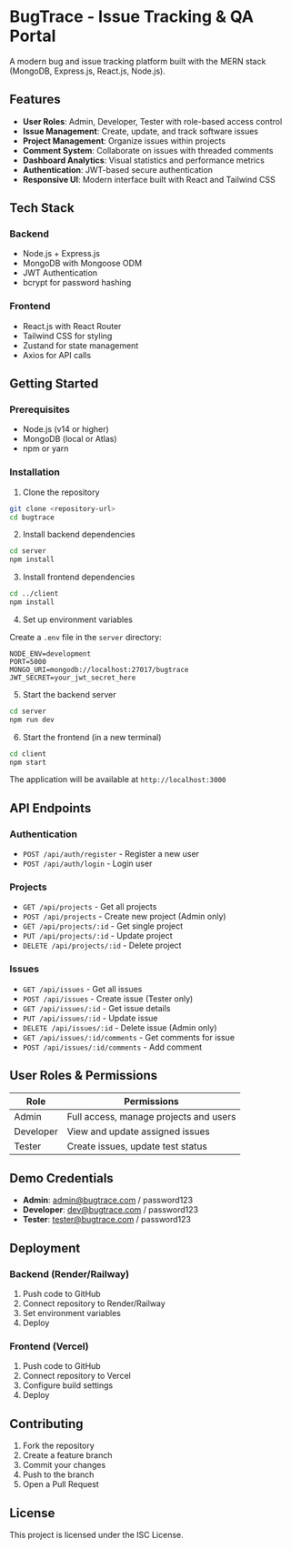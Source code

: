 # BugTrace - Issue Tracking & QA Portal

A modern bug and issue tracking platform built with the MERN stack (MongoDB, Express.js, React.js, Node.js).

## Features

- **User Roles**: Admin, Developer, Tester with role-based access control
- **Issue Management**: Create, update, and track software issues
- **Project Management**: Organize issues within projects
- **Comment System**: Collaborate on issues with threaded comments
- **Dashboard Analytics**: Visual statistics and performance metrics
- **Authentication**: JWT-based secure authentication
- **Responsive UI**: Modern interface built with React and Tailwind CSS

## Tech Stack

### Backend
- Node.js + Express.js
- MongoDB with Mongoose ODM
- JWT Authentication
- bcrypt for password hashing

### Frontend
- React.js with React Router
- Tailwind CSS for styling
- Zustand for state management
- Axios for API calls

## Getting Started

### Prerequisites
- Node.js (v14 or higher)
- MongoDB (local or Atlas)
- npm or yarn

### Installation

1. Clone the repository
```bash
git clone <repository-url>
cd bugtrace
```

2. Install backend dependencies
```bash
cd server
npm install
```

3. Install frontend dependencies
```bash
cd ../client
npm install
```

4. Set up environment variables

Create a `.env` file in the `server` directory:
```env
NODE_ENV=development
PORT=5000
MONGO_URI=mongodb://localhost:27017/bugtrace
JWT_SECRET=your_jwt_secret_here
```

5. Start the backend server
```bash
cd server
npm run dev
```

6. Start the frontend (in a new terminal)
```bash
cd client
npm start
```

The application will be available at `http://localhost:3000`

## API Endpoints

### Authentication
- `POST /api/auth/register` - Register a new user
- `POST /api/auth/login` - Login user

### Projects
- `GET /api/projects` - Get all projects
- `POST /api/projects` - Create new project (Admin only)
- `GET /api/projects/:id` - Get single project
- `PUT /api/projects/:id` - Update project
- `DELETE /api/projects/:id` - Delete project

### Issues
- `GET /api/issues` - Get all issues
- `POST /api/issues` - Create issue (Tester only)
- `GET /api/issues/:id` - Get issue details
- `PUT /api/issues/:id` - Update issue
- `DELETE /api/issues/:id` - Delete issue (Admin only)
- `GET /api/issues/:id/comments` - Get comments for issue
- `POST /api/issues/:id/comments` - Add comment

## User Roles & Permissions

| Role       | Permissions |
|------------|-------------|
| Admin      | Full access, manage projects and users |
| Developer  | View and update assigned issues |
| Tester     | Create issues, update test status |

## Demo Credentials

- **Admin**: admin@bugtrace.com / password123
- **Developer**: dev@bugtrace.com / password123
- **Tester**: tester@bugtrace.com / password123

## Deployment

### Backend (Render/Railway)
1. Push code to GitHub
2. Connect repository to Render/Railway
3. Set environment variables
4. Deploy

### Frontend (Vercel)
1. Push code to GitHub
2. Connect repository to Vercel
3. Configure build settings
4. Deploy

## Contributing

1. Fork the repository
2. Create a feature branch
3. Commit your changes
4. Push to the branch
5. Open a Pull Request

## License

This project is licensed under the ISC License.